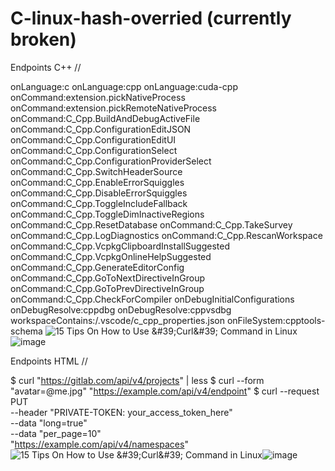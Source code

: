 # C-linux-hash-overried (currently broken)
Endpoints C++ // 

onLanguage:c
onLanguage:cpp
onLanguage:cuda-cpp
onCommand:extension.pickNativeProcess
onCommand:extension.pickRemoteNativeProcess
onCommand:C_Cpp.BuildAndDebugActiveFile
onCommand:C_Cpp.ConfigurationEditJSON
onCommand:C_Cpp.ConfigurationEditUI
onCommand:C_Cpp.ConfigurationSelect
onCommand:C_Cpp.ConfigurationProviderSelect
onCommand:C_Cpp.SwitchHeaderSource
onCommand:C_Cpp.EnableErrorSquiggles
onCommand:C_Cpp.DisableErrorSquiggles
onCommand:C_Cpp.ToggleIncludeFallback
onCommand:C_Cpp.ToggleDimInactiveRegions
onCommand:C_Cpp.ResetDatabase
onCommand:C_Cpp.TakeSurvey
onCommand:C_Cpp.LogDiagnostics
onCommand:C_Cpp.RescanWorkspace
onCommand:C_Cpp.VcpkgClipboardInstallSuggested
onCommand:C_Cpp.VcpkgOnlineHelpSuggested
onCommand:C_Cpp.GenerateEditorConfig
onCommand:C_Cpp.GoToNextDirectiveInGroup
onCommand:C_Cpp.GoToPrevDirectiveInGroup
onCommand:C_Cpp.CheckForCompiler
onDebugInitialConfigurations
onDebugResolve:cppdbg
onDebugResolve:cppvsdbg
workspaceContains:/.vscode/c_cpp_properties.json
onFileSystem:cpptools-schema <img src="https://www.tecmint.com/wp-content/uploads/2018/08/Curl-Check-User-Agent.png" alt="15 Tips On How to Use &amp;#39;Curl&amp;#39; Command in Linux"/>![image](https://user-images.githubusercontent.com/73672486/143514213-6bfa94b9-fea0-43bf-b289-bcac860ebd16.png)


Endpoints HTML //

$ curl "https://gitlab.com/api/v4/projects" | less
$ curl --form "avatar=@me.jpg" "https://example.com/api/v4/endpoint"
$ curl --request PUT \
--header "PRIVATE-TOKEN: your_access_token_here" \
--data "long=true" \
--data "per_page=10" \
"https://example.com/api/v4/namespaces" <img src="https://www.tecmint.com/wp-content/uploads/2018/08/Download-Multiple-Files-with-Curl.png" alt="15 Tips On How to Use &amp;#39;Curl&amp;#39; Command in Linux"/>![image](https://user-images.githubusercontent.com/73672486/143514223-1c9e31cc-8ea3-45a4-8e05-2b156cc8a969.png)


